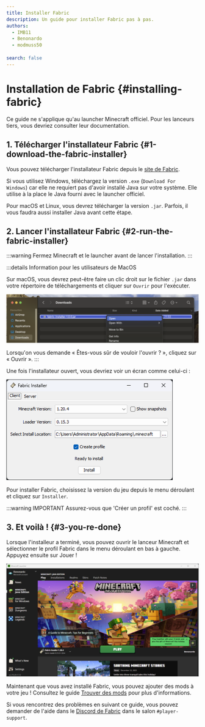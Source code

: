 ```yaml
---
title: Installer Fabric
description: Un guide pour installer Fabric pas à pas.
authors:
  - IMB11
  - Benonardo
  - modmuss50

search: false
---
```


# Installation de Fabric {#installing-fabric}

<!-- #region common -->

Ce guide ne s'applique qu'au launcher Minecraft officiel. Pour les lanceurs tiers, vous devriez consulter leur documentation.

## 1. Télécharger l'installateur Fabric {#1-download-the-fabric-installer}

Vous pouvez télécharger l'installateur Fabric depuis le [site de Fabric](https://fabricmc.net/use/).

Si vous utilisez Windows, téléchargez la version `.exe` (`Download For Windows`) car elle ne requiert pas d'avoir installé Java sur votre système. Elle utilise à la place le Java fourni avec le launcher officiel.

Pour macOS et Linux, vous devrez télécharger la version `.jar`. Parfois, il vous faudra aussi installer Java avant cette étape.

## 2. Lancer l'installateur Fabric {#2-run-the-fabric-installer}

:::warning
Fermez Minecraft et le launcher avant de lancer l'installation.
:::

:::details Information pour les utilisateurs de MacOS

Sur macOS, vous devrez peut-être faire un clic droit sur le fichier `.jar` dans votre répertoire de téléchargements et cliquer sur `Ouvrir` pour l'exécuter.

![Menu de l'installateur Fabric sur MacOS](/assets/players/installing-fabric/macos-downloads.png)

Lorsqu'on vous demande « Êtes-vous sûr de vouloir l'ouvrir ? », cliquez sur « Ouvrir ».
:::

Une fois l'installateur ouvert, vous devriez voir un écran comme celui-ci :

![Installateur Fabric avec "Install" de mis en avant](/assets/players/installing-fabric/installer-screen.png)

<!-- #endregion common -->

Pour installer Fabric, choisissez la version du jeu depuis le menu déroulant et cliquez sur `Installer`.

:::warning IMPORTANT
Assurez-vous que 'Créer un profil' est coché.
:::

## 3. Et voilà ! {#3-you-re-done}

Lorsque l'installeur a terminé, vous pouvez ouvrir le lanceur Minecraft et sélectionner le profil Fabric dans le menu déroulant en bas à gauche. Appuyez ensuite sur Jouer !

![Launcher Minecraft avec le profil Fabric sélectionné](/assets/players/installing-fabric/launcher-screen.png)

Maintenant que vous avez installé Fabric, vous pouvez ajouter des mods à votre jeu ! Consultez le guide [Trouver des mods](./finding-mods) pour plus d'informations.

Si vous rencontrez des problèmes en suivant ce guide, vous pouvez demander de l'aide dans le [Discord de Fabric](https://discord.gg/v6v4pMv) dans le salon `#player-support`.
